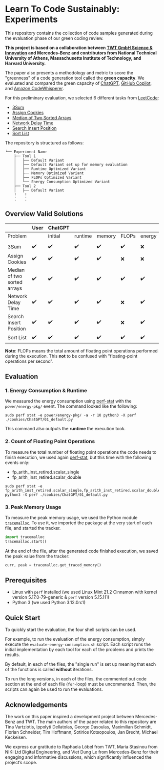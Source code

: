 # Learn To Code Sustainably: Experiments

This repository contains the collection of code samples generated during the evaluation phase of our green coding review.

**This project is based on a collaboration between [TWT GmbH Science & Innovation](https://twt-innovation.de/en/) and Mercedes-Benz and contributors from National Technical University of Athens, Massachusetts Institute of Technology, and Harvard University.**

The paper also presents a methodology and metric to score the "greenness" of a code generation tool called the **green capacity**.
We evaluated and compared the green capacity of [ChatGPT](https://openai.com/chatgpt), [GitHub Copilot](https://github.com/features/copilot), and [Amazon CodeWhisperer](https://aws.amazon.com/codewhisperer/).

For this preliminary evaluation, we selected 6 different tasks from [LeetCode](https://leetcode.com/):
* [3Sum](https://leetcode.com/problems/3sum)
* [Assign Cookies](https://leetcode.com/problems/assign-cookies/)
* [Median of Two Sorted Arrays](https://leetcode.com/problems/median-of-two-sorted-arrays/)
* [Network Delay Time](https://leetcode.com/problems/network-delay-time/)
* [Search Insert Position](https://leetcode.com/problems/search-insert-position/)
* [Sort List](https://leetcode.com/problems/sort-list/)

The repository is structured as follows:
```
└── Experiment Name
    ├── Tool 1
    │   ├── Default Variant
    │   ├── Default Variant set up for memory evaluation
    │   ├── Runtime Optimized Variant
    │   ├── Memory Optimized Variant
    │   ├── FLOPs Optimized Variant
    │   └── Energy Consumption Optimized Variant
    ├── Tool 2
    │   ├── Default Variant
    ⋮   ⋮
    ⋮   ⋮
```

## Overview Valid Solutions

|                             | User               | ChatGPT            |                    |                    |                    |                    | Copilot            |                    |                    |                    |                    | CodeWhisperer      |                    |                    |                    |                    |
|-----------------------------|--------------------|--------------------|--------------------|--------------------|--------------------|--------------------|--------------------|--------------------|--------------------|--------------------|--------------------|--------------------|--------------------|--------------------|--------------------|--------------------|
| Problem                     |                    | initial            | runtime            | memory             | FLOPs              | energy             | initial            | runtime            | memory             | FLOPs              | energy             | initial            | runtime            | memory             | FLOPs              | energy             |
|                             |                    |                    |                    |                    |                    |                    |                    |                    |                    |                    |                    |                    |                    |                    |                    |                    |
| 3Sum                        | :heavy_check_mark: | :heavy_check_mark: | :heavy_check_mark: | :heavy_check_mark: | :heavy_check_mark: | :x:                | :heavy_check_mark: | :heavy_check_mark: | :heavy_check_mark: | :heavy_check_mark: | :heavy_check_mark: | :heavy_check_mark: | :heavy_check_mark: | :heavy_check_mark: | :heavy_check_mark: | :heavy_check_mark: |
| Assign Cookies              | :heavy_check_mark: | :heavy_check_mark: | :heavy_check_mark: | :heavy_check_mark: | :x:                | :x:                | :heavy_check_mark: | :heavy_check_mark: | :heavy_check_mark: | :heavy_check_mark: | :heavy_check_mark: | :heavy_check_mark: | :heavy_check_mark: | :heavy_check_mark: | :heavy_check_mark: | :heavy_check_mark: |
| Median of two sorted arrays | :heavy_check_mark: | :heavy_check_mark: | :heavy_check_mark: | :heavy_check_mark: | :heavy_check_mark: | :heavy_check_mark: | :heavy_check_mark: | :heavy_check_mark: | :x:                | :x:                | :heavy_check_mark: | :heavy_check_mark: | :heavy_check_mark: | :x:                | :heavy_check_mark: | :heavy_check_mark: |
| Network Delay Time          | :heavy_check_mark: | :heavy_check_mark: | :heavy_check_mark: | :heavy_check_mark: | :x:                | :heavy_check_mark: | :heavy_check_mark: | :heavy_check_mark: | :heavy_check_mark: | :x:                | :x:                | :heavy_check_mark: | :heavy_check_mark: | :heavy_check_mark: | :heavy_check_mark: | :heavy_check_mark: |
| Search Insert Position      | :heavy_check_mark: | :heavy_check_mark: | :heavy_check_mark: | :heavy_check_mark: | :x:                | :heavy_check_mark: | :heavy_check_mark: | :heavy_check_mark: | :heavy_check_mark: | :heavy_check_mark: | :heavy_check_mark: | :heavy_check_mark: | :heavy_check_mark: | :heavy_check_mark: | :heavy_check_mark: | :heavy_check_mark: |
| Sort List                   | :heavy_check_mark: | :heavy_check_mark: | :heavy_check_mark: | :heavy_check_mark: | :heavy_check_mark: | :heavy_check_mark: | :heavy_check_mark: | :heavy_check_mark: | :heavy_check_mark: | :heavy_check_mark: | :heavy_check_mark: | :heavy_check_mark: | :heavy_check_mark: | :heavy_check_mark: | :heavy_check_mark: | :heavy_check_mark: |

**Note:** FLOPs means the total amount of floating point operations performed during the execution. This **not** to be confused with "floating-point operations per second".

## Evaluation

### 1. Energy Consumption & Runtime

We measured the energy consumption using [perf-stat](https://www.man7.org/linux/man-pages/man1/perf-stat.1.html) with the `power/energy-pkg/` event. The command looked like the following:

```
sudo perf stat -e power/energy-pkg/ -a -r 10 python3 -X perf ./cookies/ChatGPT/01_default.py
```

This command also outputs the **runtime** the execution took.

### 2. Count of Floating Point Operations

To measure the total number of floating point operations the code needs to finish execution, we used again [perf-stat](https://www.man7.org/linux/man-pages/man1/perf-stat.1.html), but this time with the following events only:
* fp_arith_inst_retired.scalar_single
* fp_arith_inst_retired.scalar_double

```
sudo perf stat -e fp_arith_inst_retired.scalar_single,fp_arith_inst_retired.scalar_double python3 -X perf ./cookies/ChatGPT/01_default.py
```

### 3. Peak Memory Usage

To measure the peak memory usage, we used the Python module [`tracemalloc`](https://docs.python.org/3/library/tracemalloc.html).
To use it, we imported the package at the very start of each file, and started the tracker.

```python
import tracemalloc
tracemalloc.start()
```

At the end of the file, after the generated code finished execution, we saved the peak value from the tracker:

```python
curr, peak = tracemalloc.get_traced_memory()
```

## Prerequisites

* Linux with `perf` installed (we used Linux Mint 21.2 Cinnamon with kernel version 5.17.0-79-generic & `perf` version 5.15.111)
* Python 3 (we used Python 3.12.0rc1)

## Quick Start

To quickly start the evaluation, the four shell scripts can be used.

For example, to run the evaluation of the energy consumption, simply execute the `evaluate-energy-consumption.sh` script.
Each script runs the initial implementation by each tool for each of the problems and prints the results.

By default, in each of the files, the "single run" is set up meaning that each of the functions is called **without** iterations.

To run the long versions, in each of the files, the commented out code section at the end of each file (`for`-loop) must be uncommented.
Then, the scripts can again be used to run the evaluations.

## Acknowledgements

The work on this paper inspired a development project between Mercedes-Benz and TWT. 
The main authors of the paper related to this repository are Tina Vartziotis, Ippolyti Dellatolas, George Dasoulas, Maximilian Schmidt, Florian Schneider, Tim Hoffmann, Sotirios Kotsopoulos, Jan Brecht, Michael Keckeisen.

We express our gratitude to Raphaela Löbel from TWT, Maria Stasinou from NIKI Ltd Digital Engineering, and Viet Dung Le from Mercedes-Benz for their engaging and informative discussions, which significantly influenced the project’s scope.

